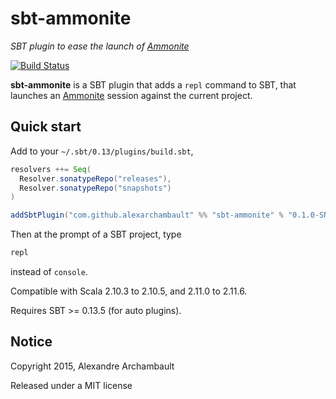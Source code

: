 # sbt-ammonite

*SBT plugin to ease the launch of [Ammonite](https://github.com/lihaoyi/Ammonite)*

[![Build Status](https://travis-ci.org/alexarchambault/sbt-ammonite.svg)](https://travis-ci.org/alexarchambault/sbt-ammonite)

**sbt-ammonite** is a SBT plugin that adds a `repl` command to SBT,
that launches an [Ammonite](https://github.com/lihaoyi/Ammonite) session
against the current project.

## Quick start

Add to your `~/.sbt/0.13/plugins/build.sbt`,
```scala
resolvers ++= Seq(
  Resolver.sonatypeRepo("releases"),
  Resolver.sonatypeRepo("snapshots")
)

addSbtPlugin("com.github.alexarchambault" %% "sbt-ammonite" % "0.1.0-SNAPSHOT")
```

Then at the prompt of a SBT project, type
```scala
repl
```
instead of `console`.

Compatible with Scala 2.10.3 to 2.10.5, and 2.11.0 to 2.11.6.

Requires SBT >= 0.13.5 (for auto plugins).

## Notice

Copyright 2015, Alexandre Archambault

Released under a MIT license
